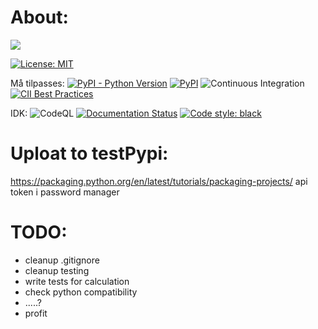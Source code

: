 # About:

<!---Codecov public repo:
[![codecov](https://codecov.io/gh/IsaFoster/MasterThesis/branch/main/graph/badge.svg)](https://app.codecov.io/gh/IsaFoster/MasterThesis/)
Codecov private repo:--->
<a href="https://codecov.io/gh/IsaFoster/MasterThesis" > 
 <img src="https://codecov.io/gh/IsaFoster/MasterThesis/branch/main/graph/badge.svg?token=9CWBWHNZML"/> 
</a>

[![License: MIT](https://img.shields.io/badge/License-MIT-yellow.svg)](https://opensource.org/licenses/MIT)

Må tilpasses:
[![PyPI - Python Version](https://img.shields.io/pypi/pyversions/adversarial-robustness-toolbox)](https://test.pypi.org/project/Robustness/)
[![PyPI](https://badge.fury.io/py/adversarial-robustness-toolbox.svg)](https://badge.fury.io/py/adversarial-robustness-toolbox)
![Continuous Integration](https://github.com/Trusted-AI/adversarial-robustness-toolbox/workflows/Continuous%20Integration/badge.svg)
[![CII Best Practices](https://bestpractices.coreinfrastructure.org/projects/5090/badge)](https://bestpractices.coreinfrastructure.org/projects/5090)


IDK: 
![CodeQL](https://github.com/Trusted-AI/adversarial-robustness-toolbox/workflows/CodeQL/badge.svg)
[![Documentation Status](https://readthedocs.org/projects/adversarial-robustness-toolbox/badge/?version=latest)](http://adversarial-robustness-toolbox.readthedocs.io/en/latest/?badge=latest)
[![Code style: black](https://img.shields.io/badge/code%20style-black-000000.svg)](https://github.com/psf/black)


# Uploat to testPypi:
https://packaging.python.org/en/latest/tutorials/packaging-projects/
api token i password manager



# TODO:
- cleanup .gitignore
- cleanup testing 
- write tests for calculation
- check python compatibility
- .....?
- profit